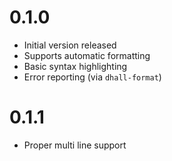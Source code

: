 # 0.1.0

* Initial version released
* Supports automatic formatting
* Basic syntax highlighting
* Error reporting (via `dhall-format`)

# 0.1.1

* Proper multi line support

